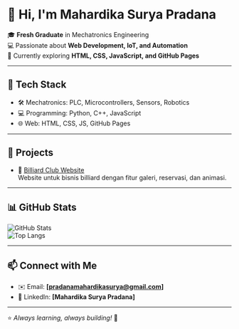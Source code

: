 # 👋 Hi, I'm Mahardika Surya Pradana  

🎓 **Fresh Graduate** in Mechatronics Engineering  
💻 Passionate about **Web Development, IoT, and Automation**  
🚀 Currently exploring **HTML, CSS, JavaScript, and GitHub Pages**  

---

## 🔧 Tech Stack
- 🛠️ Mechatronics: PLC, Microcontrollers, Sensors, Robotics  
- 💻 Programming: Python, C++, JavaScript  
- 🌐 Web: HTML, CSS, JS, GitHub Pages  

---

## 📌 Projects
- 🎱 [Billiard Club Website](https://mahardikasuryapradana-arch.github.io/Billiard/)  
  Website untuk bisnis billiard dengan fitur galeri, reservasi, dan animasi.  

---

## 📊 GitHub Stats
![GitHub Stats](https://github-readme-stats.vercel.app/api?username=mahardikasuryapradana-arch&show_icons=true&theme=tokyonight)  
![Top Langs](https://github-readme-stats.vercel.app/api/top-langs/?username=mahardikasuryapradana-arch&layout=compact&theme=tokyonight)

---

## 📫 Connect with Me
- ✉️ Email: **[pradanamahardikasurya@gmail.com]**  
- 💼 LinkedIn: **[Mahardika Surya Pradana]**  

---
⭐️ *Always learning, always building!* 🚀
